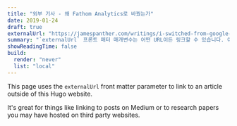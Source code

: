 ```yaml
---
title: "외부 기사 - 왜 Fathom Analytics로 바꿨는가"
date: 2019-01-24
draft: true
externalUrl: "https://jamespanther.com/writings/i-switched-from-google-analytics-to-fathom-analytics/"
summary: "`externalUrl` 프론트 매터 매개변수는 어떤 URL이든 링크할 수 있습니다. 이 기사는 다른 기사와 동일하게 보이지만 Hugo 프로젝트 외부의 게시물로 링크됩니다."
showReadingTime: false
build:
  render: "never"
  list: "local"
---
```


This page uses the `externalUrl` front matter parameter to link to an article outside of this Hugo website.

It's great for things like linking to posts on Medium or to research papers you may have hosted on third party websites.
